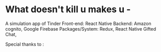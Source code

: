 # What doesn't kill u makes u - <myTinder>
A simulation app of Tinder
Front-end: React Native
Backend: Amazon cognito, Google Firebase
Packages/System: Redux, React Native Gifted Chat, 

























Special thanks to : 
